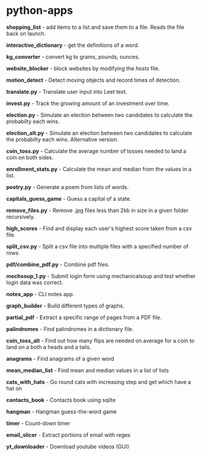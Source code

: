 # python-apps
<b>shopping_list</b> - add items to a list and save them to a file. Reads the file back on launch.

<b>interactive_dictionary</b> - get the definitions of a word.

<b>kg_converter</b> - convert kg to grams, pounds, ounces.

<b>website_blocker</b> - block websites by modifying the <i>hosts</i> file.

<b>motion_detect</b> - Detect moving objects and record times of detection.

<b>translate.py</b> - Translate user input into Leet text.

<b>invest.py</b> - Track the growing amount of an investment over time.

<b>election.py</b> - Simulate an election between two candidates to calculate the probabilty each wins.

<b>election_alt.py</b> - Simulate an election between two candidates to calculate the probabilty each wins. Alternative version.

<b>coin_toss.py</b> - Calculate the average number of tosses needed to land a coin on both sides.

<b>enrollment_stats.py</b> - Calculate the mean and median from the values in a list.

<b>poetry.py</b> - Generate a poem from lists of words.

<b>capitals_guess_game</b> - Guess a capital of a state.

<b>remove_files.py</b> - Remove .jpg files less than 2kb in size in a given folder recursively.

<b>high_scores</b> - Find and display each user's highest score taken from a csv file.

<b>split_csv.py</b> - Split a csv file into multiple files with a specified number of rows.

<b>pdf/combine_pdf.py</b> - Combine pdf files.

<b>mechsoup_1.py</b> - Submit login form using mechanicalsoup and test whether login data was correct.

<b>notes_app</b> - CLI notes app.

<b>graph_builder</b> - Build different types of graphs.

<b>partial_pdf</b> - Extract a specific range of pages from a PDF file.

<b>palindromes</b> - Find palindromes in a dictionary file.

<b>coin_toss_alt</b> - Find out how many flips are needed on average
for a coin to land on a both a heads and a tails.

<b>anagrams</b> - Find anagrams of a given word

<b>mean_median_list</b> - Find mean and median values in a list of lists

<b>cats_with_hats</b> - Go round cats with increasing step and get which have a hat on

<b>contacts_book</b> - Contacts book using sqlite 

<b>hangman</b> - Hangman guess-the-word game

<b>timer</b> - Count-down timer

<b>email_slicer</b> - Extract portions of email with regex

<b>yt_downloader</b> - Download youtube videos (GUI)
